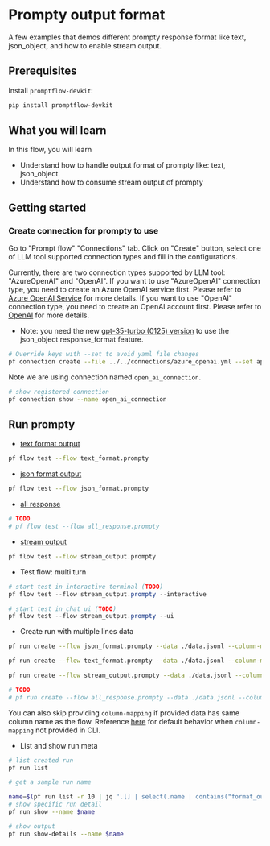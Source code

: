 # Prompty output format
A few examples that demos different prompty response format like text, json_object, and how to enable stream output.

## Prerequisites

Install `promptflow-devkit`:
```bash
pip install promptflow-devkit
```

## What you will learn

In this flow, you will learn
- Understand how to handle output format of prompty like: text, json_object.
- Understand how to consume stream output of prompty

## Getting started

### Create connection for prompty to use
Go to "Prompt flow" "Connections" tab. Click on "Create" button, select one of LLM tool supported connection types and fill in the configurations.

Currently, there are two connection types supported by LLM tool: "AzureOpenAI" and "OpenAI". If you want to use "AzureOpenAI" connection type, you need to create an Azure OpenAI service first. Please refer to [Azure OpenAI Service](https://azure.microsoft.com/en-us/products/cognitive-services/openai-service/) for more details. If you want to use "OpenAI" connection type, you need to create an OpenAI account first. Please refer to [OpenAI](https://platform.openai.com/) for more details.

- Note: you need the new [gpt-35-turbo (0125) version](https://learn.microsoft.com/en-us/azure/ai-services/openai/concepts/models#gpt-35-models) to use the json_object response_format feature.


```bash
# Override keys with --set to avoid yaml file changes
pf connection create --file ../../connections/azure_openai.yml --set api_key=<your_api_key> api_base=<your_api_base>
```

Note we are using connection named `open_ai_connection`.
```bash
# show registered connection
pf connection show --name open_ai_connection
```

## Run prompty

- [text format output](./text_format.prompty)
```bash
pf flow test --flow text_format.prompty
```

- [json format output](./json_format.prompty)
```bash
pf flow test --flow json_format.prompty
```

- [all response](./all_response.prompty)
```bash
# TODO
# pf flow test --flow all_response.prompty
```

- [stream output](./stream_output.prompty)
```bash
pf flow test --flow stream_output.prompty
```

- Test flow: multi turn
```powershell
# start test in interactive terminal (TODO)
pf flow test --flow stream_output.prompty --interactive

# start test in chat ui (TODO)
pf flow test --flow stream_output.prompty --ui
```

- Create run with multiple lines data
```bash
pf run create --flow json_format.prompty --data ./data.jsonl --column-mapping question='${data.question}' --stream

pf run create --flow text_format.prompty --data ./data.jsonl --column-mapping question='${data.question}' --stream

pf run create --flow stream_output.prompty --data ./data.jsonl --column-mapping question='${data.question}' --stream

# TODO
# pf run create --flow all_response.prompty --data ./data.jsonl --column-mapping question='${data.question}' --stream
```

You can also skip providing `column-mapping` if provided data has same column name as the flow.
Reference [here](https://aka.ms/pf/column-mapping) for default behavior when `column-mapping` not provided in CLI.

- List and show run meta
```bash
# list created run
pf run list

# get a sample run name

name=$(pf run list -r 10 | jq '.[] | select(.name | contains("format_output_")) | .name'| head -n 1 | tr -d '"')
# show specific run detail
pf run show --name $name

# show output
pf run show-details --name $name
```